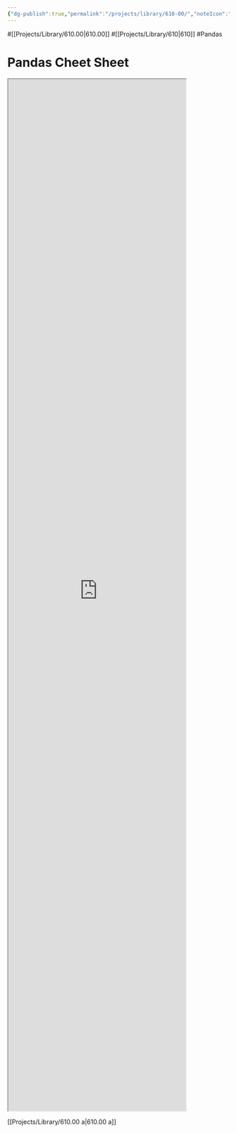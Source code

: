 ```yaml
---
{"dg-publish":true,"permalink":"/projects/library/610-00/","noteIcon":"0","created":"2024-01-17T23:45:11.853+09:00","updated":"2024-01-18T00:33:20.353+09:00"}
---
```


#[[Projects/Library/610.00\|610.00]] #[[Projects/Library/610\|610]] #Pandas


# Pandas Cheet Sheet
<iframe src="https://pandas.pydata.org/Pandas_Cheat_Sheet.pdf" width="80%" height="60%"></iframe>


[[Projects/Library/610.00 a\|610.00 a]] 

